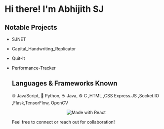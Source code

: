 # Hi there! I'm Abhijith SJ 

## Notable Projects 
- SJNET
- Capital_Handwriting_Replicator
- Quit-It
- Performance-Tracker

  ## Languages & Frameworks Known
  🌐 JavaScript, 🐍 Python, ☕ Java, ⚙️ C  ,HTML ,CSS Express.JS ,Socket.IO ,Flask,TensorFlow, OpenCV
  <p align="center">
  <img src="https://img.shields.io/badge/Made_with-React-blue?style=for-the-badge&logo=react" alt="Made with React">
  </p>

  Feel free to connect or reach out for collaboration! 
</div>




<!---
AGENTSJ/AGENTSJ is a ✨ special ✨ repository because its `README.md` (this file) appears on your GitHub profile.
You can click the Preview link to take a look at your changes.
--->
